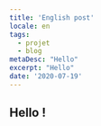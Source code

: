 ```yaml
---
title: 'English post'
locale: en
tags:
  - projet
  - blog
metaDesc: "Hello"
excerpt: "Hello"
date: '2020-07-19'
---
```


## Hello !